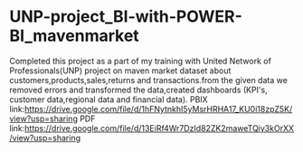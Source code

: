 # UNP-project_BI-with-POWER-BI_mavenmarket

Completed this project as a part of my training with United Network of Professionals(UNP)
project on maven market dataset about customers,products,sales,returns and transactions.from the given data we removed errors and transformed the data,created dashboards (KPI's, customer data,regional data and financial data).
PBIX link:https://drive.google.com/file/d/1hFNytnkhI5yMsrHRHA17_KU0i18zpZ5K/view?usp=sharing
PDF link:https://drive.google.com/file/d/13EiRf4Wr7DzId82ZK2maweTQiy3kOrXX/view?usp=sharing
